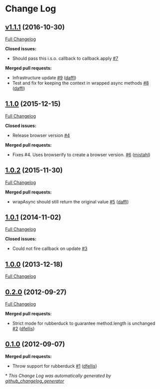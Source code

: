 # Change Log

## [v1.1.1](https://github.com/daffl/rubberduck/tree/v1.1.1) (2016-10-30)
[Full Changelog](https://github.com/daffl/rubberduck/compare/1.1.0...v1.1.1)

**Closed issues:**

- Should pass this i.s.o. callback to callback.apply [\#7](https://github.com/daffl/rubberduck/issues/7)

**Merged pull requests:**

- Infrastructure update [\#9](https://github.com/daffl/rubberduck/pull/9) ([daffl](https://github.com/daffl))
- Test and fix for keeping the context in wrapped async methods [\#8](https://github.com/daffl/rubberduck/pull/8) ([daffl](https://github.com/daffl))

## [1.1.0](https://github.com/daffl/rubberduck/tree/1.1.0) (2015-12-15)
[Full Changelog](https://github.com/daffl/rubberduck/compare/1.0.2...1.1.0)

**Closed issues:**

- Release browser version [\#4](https://github.com/daffl/rubberduck/issues/4)

**Merged pull requests:**

- Fixes \#4. Uses browserify to create a browser version. [\#6](https://github.com/daffl/rubberduck/pull/6) ([mjstahl](https://github.com/mjstahl))

## [1.0.2](https://github.com/daffl/rubberduck/tree/1.0.2) (2015-11-30)
[Full Changelog](https://github.com/daffl/rubberduck/compare/1.0.1...1.0.2)

**Merged pull requests:**

- wrapAsync should still return the original value [\#5](https://github.com/daffl/rubberduck/pull/5) ([daffl](https://github.com/daffl))

## [1.0.1](https://github.com/daffl/rubberduck/tree/1.0.1) (2014-11-02)
[Full Changelog](https://github.com/daffl/rubberduck/compare/1.0.0...1.0.1)

**Closed issues:**

- Could not fire callback on update [\#3](https://github.com/daffl/rubberduck/issues/3)

## [1.0.0](https://github.com/daffl/rubberduck/tree/1.0.0) (2013-12-18)
[Full Changelog](https://github.com/daffl/rubberduck/compare/0.2.0...1.0.0)

## [0.2.0](https://github.com/daffl/rubberduck/tree/0.2.0) (2012-09-27)
[Full Changelog](https://github.com/daffl/rubberduck/compare/0.1.0...0.2.0)

**Merged pull requests:**

- Strict mode for rubberduck to guarantee method.length is unchanged [\#2](https://github.com/daffl/rubberduck/pull/2) ([dfellis](https://github.com/dfellis))

## [0.1.0](https://github.com/daffl/rubberduck/tree/0.1.0) (2012-09-07)
**Merged pull requests:**

- Throw support for rubberduck [\#1](https://github.com/daffl/rubberduck/pull/1) ([dfellis](https://github.com/dfellis))



\* *This Change Log was automatically generated by [github_changelog_generator](https://github.com/skywinder/Github-Changelog-Generator)*